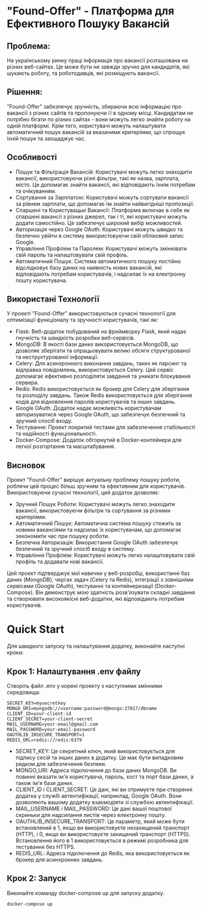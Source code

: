 # "Found-Offer" - Платформа для Ефективного Пошуку Вакансій

## Проблема:
На українському ринку праці інформація про вакансії розташована на різних веб-сайтах. Це може бути не завжди зручно для кандидатів, які шукають роботу, та роботодавців, які розміщують вакансії.

## Рішення:
"Found-Offer" забезпечує зручність, збираючи всю інформацію про вакансії з різних сайтів та пропонуючи її в одному місці. Кандидатам не потрібно бігати по різних сайтах - вони можуть легко знайти роботу на одній платформі. Крім того, користувачі можуть налаштувати автоматичний пошук вакансій за вказаними критеріями, що спрощує їхній пошук та заощаджує час.

## Особливості
- Пошук та Фільтрація Вакансій: Користувачі можуть легко знаходити вакансії, використовуючи різні фільтри, такі як назва, зарплата, місто. Це допомагає знайти вакансії, які відповідають їхнім потребам та очікуванням.
- Сортування за Зарплатою: Користувачі можуть сортувати вакансії за рівнем зарплати, що допомагає їм знайти найвигідніші пропозиції.
- Спаршені та Користувацькі Вакансії: Платформа включає в себе як спаршені вакансії з різних джерел, так і ті, які користувачі можуть додати самостійно. Це забезпечує широкий вибір можливостей.
- Авторизація через Google OAuth: Користувачі можуть швидко та безпечно увійти в систему використовуючи свій обліковий запис Google.
- Управління Профілем та Паролем: Користувачі можуть змінювати свій пароль та налаштовувати свій профіль.
- Автоматичний Пошук: Система автоматичного пошуку постійно відслідковує базу даних на наявність нових вакансій, які відповідають потребам користувачів, і надсилає їх на електронну пошту користувача.

## Використані Технології
У проекті "Found-Offer" використовуються сучасні технології для оптимізації функціоналу та зручності користувачів, такі як:

- Flask: Веб-додаток побудований на фреймворку Flask, який надає гнучкість та швидкість розробки веб-сервісів.
- MongoDB: В якості бази даних використовується MongoDB, що дозволяє зберігати та опрацьовувати великі обсяги структурованої та неструктурованої інформації.
- Celery: Для асинхронного виконання завдань, таких як парсинг та відправка повідомлень, використовується Celery. Цей сервіс допомагає ефективно розподіляти завдання та уникати блокування сервера.
- Redis: Redis використовується як брокер для Celery для зберігання та розподілу завдань. Також Redis використовується для зберігання кодів для відновлення паролів користувачів та інших завдань.
- Google OAuth: Додаток надає можливість користувачам авторизуватися через Google OAuth, що забезпечує безпечний та зручний спосіб входу.
- Тестування: Проект покритий тестами для забезпечення стабільності та надійності функціональності.
- Docker-Compose: Додаток обгорнутий в Docker-контейнери для легкої розгортання та масштабування.

## Висновок

Проект "Found-Offer" вирішує актуальну проблему пошуку роботи, роблячи цей процес більш зручним та ефективним для користувачів. Використовуючи сучасні технології, цей додаток дозволяє:

- Зручний Пошук Роботи: Користувачі можуть легко знаходити вакансії, використовуючи фільтри та сортування за різними критеріями.
- Автоматичний Пошук: Автоматична система пошуку стежить за новими вакансіями та надсилає їх користувачам, що допомагає зекономити час при пошуку роботи.
- Безпечна Авторизація: Використання Google OAuth забезпечує безпечний та зручний спосіб входу в систему.
- Управління Профілем: Користувачі можуть легко налаштовувати свій профіль та додавати нові вакансії.

Цей проект підтверджує мої навички у веб-розробці, використанні баз даних (MongoDB), чергах задач (Celery та Redis), інтеграції з зовнішніми сервісами (Google OAuth), тестуванні та контейнеризації (Docker-Compose). Він демонструє мою здатність розв'язувати складні завдання та створювати високоякісні веб-додатки, які відповідають потребам користувачів.

# Quick Start

Для швидкого запуску та налаштування додатку, виконайте наступні кроки:


## Крок 1: Налаштування .env файлу

Створіть файл .env у корені проекту з наступними змінними середовища:
```
SECRET_KEY=mysecretkey
MONGO_URI=mongodb://username:password@mongo:27017/dbname
CLIENT_ID=your-client-id
CLIENT_SECRET=your-client-secret
MAIL_USERNAME=your-email@gmail.com
MAIL_PASSWORD=your-email-password
OAUTHLIB_INSECURE_TRANSPORT=1
REDIS_URL=redis://redis:6379
```
- SECRET_KEY: Це секретний ключ, який використовується для підпису сесій та інших даних в додатку. Це має бути випадковим рядком для забезпечення безпеки.
- MONGO_URI: Адреса підключення до бази даних MongoDB. Ви повинні вказати ім'я користувача, пароль, хост та порт бази даних, а також ім'я бази даних.
- CLIENT_ID і CLIENT_SECRET: Це дані, які ви отримуєте при створенні додатка у службі автентифікації, наприклад, Google OAuth. Вони дозволяють вашому додатку взаємодіяти зі службою автентифікації.
- MAIL_USERNAME і MAIL_PASSWORD: Це дані вашої поштової скриньки для надсилання листів через електронну пошту.
- OAUTHLIB_INSECURE_TRANSPORT: Це параметр, який може бути встановлений в 1, якщо ви використовуєте незахищений транспорт (HTTP), і 0, якщо ви використовуєте захищений транспорт (HTTPS). Встановлення його в 1 використовується в режимі розробника для тестування без HTTPS.
- REDIS_URL: Адреса підключення до Redis, яка використовується як брокер для асинхронних завдань.

## Крок 2: Запуск

Виконайте команду docker-compose up для запуску додатку.

`docker-compose up`

